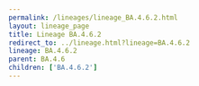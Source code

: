 ```yaml
---
permalink: /lineages/lineage_BA.4.6.2.html
layout: lineage_page
title: Lineage BA.4.6.2
redirect_to: ../lineage.html?lineage=BA.4.6.2
lineage: BA.4.6.2
parent: BA.4.6
children: ['BA.4.6.2']
---
```

